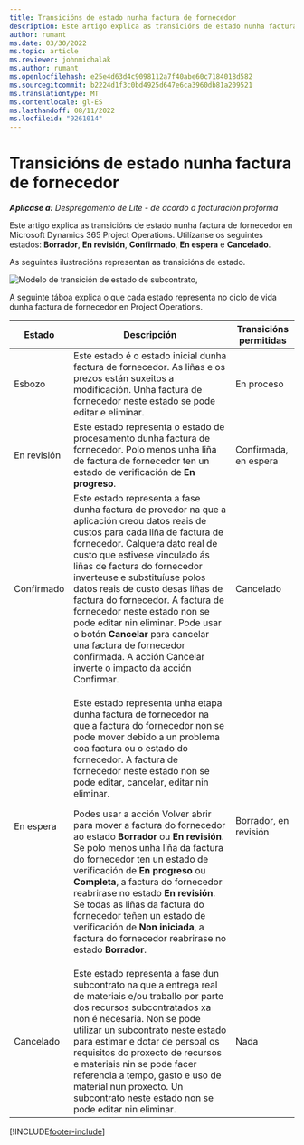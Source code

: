 ```yaml
---
title: Transicións de estado nunha factura de fornecedor
description: Este artigo explica as transicións de estado nunha factura de fornecedor en Microsoft Dynamics 365 Project Operations.
author: rumant
ms.date: 03/30/2022
ms.topic: article
ms.reviewer: johnmichalak
ms.author: rumant
ms.openlocfilehash: e25e4d63d4c9098112a7f40abe60c7184018d582
ms.sourcegitcommit: b2224d1f3c0bd4925d647e6ca3960db81a209521
ms.translationtype: MT
ms.contentlocale: gl-ES
ms.lasthandoff: 08/11/2022
ms.locfileid: "9261014"
---
```

# <a name="state-transitions-on-a-vendor-invoice"></a>Transicións de estado nunha factura de fornecedor

_**Aplícase a:** Despregamento de Lite - de acordo a facturación proforma_

Este artigo explica as transicións de estado nunha factura de fornecedor en Microsoft Dynamics 365 Project Operations. Utilízanse os seguintes estados: **Borrador**, **En revisión**, **Confirmado**, **En espera** e **Cancelado**.

As seguintes ilustracións representan as transicións de estado.

![Modelo de transición de estado de subcontrato,](../media/VI_State_Model.jpg)

A seguinte táboa explica o que cada estado representa no ciclo de vida dunha factura de fornecedor en Project Operations.

| Estado | Descripción | Transicións permitidas |
| --- | --- | --- |
| Esbozo | Este estado é o estado inicial dunha factura de fornecedor. As liñas e os prezos están suxeitos a modificación. Unha factura de fornecedor neste estado se pode editar e eliminar. | En proceso |
| En revisión | Este estado representa o estado de procesamento dunha factura de fornecedor. Polo menos unha liña de factura de fornecedor ten un estado de verificación de **En progreso**. | Confirmada, en espera |
| Confirmado | Este estado representa a fase dunha factura de provedor na que a aplicación creou datos reais de custos para cada liña de factura de fornecedor. Calquera dato real de custo que estivese vinculado ás liñas de factura do fornecedor inverteuse e substituíuse polos datos reais de custo desas liñas de factura do fornecedor. A factura de fornecedor neste estado non se pode editar nin eliminar. Pode usar o botón **Cancelar** para cancelar una factura de fornecedor confirmada. A acción Cancelar inverte o impacto da acción Confirmar. | Cancelado |
| En espera | <p>Este estado representa unha etapa dunha factura de fornecedor na que a factura do fornecedor non se pode mover debido a un problema coa factura ou o estado do fornecedor. A factura de fornecedor neste estado non se pode editar, cancelar, editar nin eliminar.</p><p>Podes usar a acción Volver abrir para mover a factura do fornecedor ao estado **Borrador** ou **En revisión**. Se polo menos unha liña da factura do fornecedor ten un estado de verificación de **En progreso** ou **Completa**, a factura do fornecedor reabrirase no estado **En revisión**. Se todas as liñas da factura do fornecedor teñen un estado de verificación de **Non iniciada**, a factura do fornecedor reabrirase no estado **Borrador**.</p> | Borrador, en revisión |
| Cancelado | Este estado representa a fase dun subcontrato na que a entrega real de materiais e/ou traballo por parte dos recursos subcontratados xa non é necesaria. Non se pode utilizar un subcontrato neste estado para estimar e dotar de persoal os requisitos do proxecto de recursos e materiais nin se pode facer referencia a tempo, gasto e uso de material nun proxecto. Un subcontrato neste estado non se pode editar nin eliminar. | Nada |

[!INCLUDE[footer-include](../../includes/footer-banner.md)]
